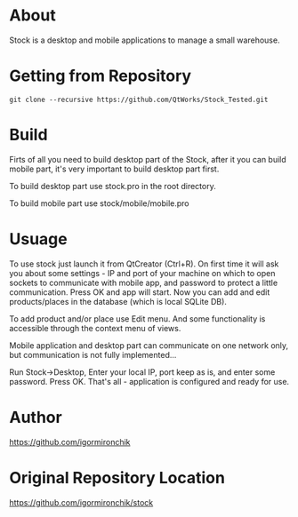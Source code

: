 # About

Stock is a desktop and mobile applications to manage a small warehouse.

# Getting from Repository

```
git clone --recursive https://github.com/QtWorks/Stock_Tested.git
```

# Build

Firts of all you need to build desktop part of the Stock,
after it you can build mobile part, it's very important to build
desktop part first.

To build desktop part use stock.pro in the root directory.

To build mobile part use stock/mobile/mobile.pro

# Usuage

To use stock just launch it from QtCreator (Ctrl+R). On first time it will ask you about some settings - IP and port of your machine on which to open sockets to communicate with mobile app, and password to protect a little communication. Press OK and app will start. Now you can add and edit products/places in the database (which is local SQLite DB).

To add product and/or place use Edit menu. And some functionality is accessible through the context menu of views.

Mobile application and desktop part can communicate on one network only, but communication is not fully implemented...

Run Stock->Desktop, Enter your local IP, port keep as is, and enter some password. Press OK. That's all - application is configured and ready for use.

# Author

https://github.com/igormironchik

# Original Repository Location

https://github.com/igormironchik/stock

